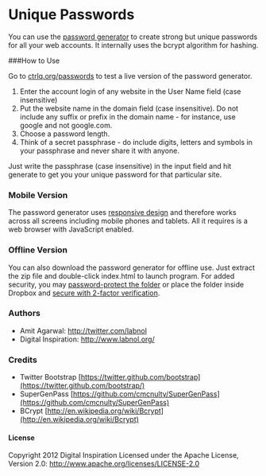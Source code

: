 Unique Passwords
================

You can use the [password generator][1] to create strong but unique passwords for all your web accounts. It internally uses the bcrypt algorithm for hashing.

###How to Use

Go to [ctrlq.org/passwords][1] to test a live version of the password generator.

1. Enter the account login of any website in the User Name field (case insensitive)
2. Put the website name in the domain field (case insensitive). Do not include any suffix or prefix in the domain name - for instance, use google and not google.com.
3. Choose a password length.
4. Think of a secret passphrase - do include digits, letters and symbols in your passphrase and never share it with anyone. 

Just write the passphrase (case insensitive) in the input field and hit generate to get you your unique password for that particular site.

### Mobile Version

The password generator uses [responsive design][2] and therefore works across all screens including mobile phones and tablets. All it requires is a web browser with JavaScript enabled. 

### Offline Version

You can also download the password generator for offline use. Just extract the zip file and double-click index.html to launch program. For added security, you may [password-protect the folder][3] or place the folder inside Dropbox and [secure with 2-factor verification][4].

### Authors

* Amit Agarwal: http://twitter.com/labnol
* Digital Inspiration: http://www.labnol.org/

### Credits

* Twitter Bootstrap [https://twitter.github.com/bootstrap](https://twitter.github.com/bootstrap/)
* SuperGenPass [https://github.com/cmcnulty/SuperGenPass](https://github.com/cmcnulty/SuperGenPass)
* BCrypt [http://en.wikipedia.org/wiki/Bcrypt](http://en.wikipedia.org/wiki/Bcrypt)

#### License

Copyright 2012 Digital Inspiration
Licensed under the Apache License,
Version 2.0: http://www.apache.org/licenses/LICENSE-2.0

[1]: http://ctrlq.org/passwords/
[2]: http://www.labnol.org/internet/responsive-web-design-faq/21361/
[3]: http://www.labnol.org/software/password-protect-folders-files/14323/
[4]: http://www.labnol.org/internet/secure-dropbox-account/25096/